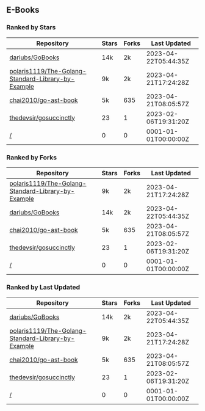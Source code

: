 ## E-Books

### Ranked by Stars

| Repository | Stars | Forks | Last Updated |
|------------|-------|-------|--------------|
| [dariubs/GoBooks](https://github.com/dariubs/GoBooks) | 14k | 2k | 2023-04-22T05:44:35Z |
| [polaris1119/The-Golang-Standard-Library-by-Example](https://github.com/polaris1119/The-Golang-Standard-Library-by-Example) | 9k | 2k | 2023-04-21T17:24:28Z |
| [chai2010/go-ast-book](https://github.com/chai2010/go-ast-book) | 5k | 635 | 2023-04-21T08:05:57Z |
| [thedevsir/gosuccinctly](https://github.com/thedevsir/gosuccinctly) | 23 | 1 | 2023-02-06T19:31:20Z |
| [/](https://github.com/thewhitetulip/web-dev-golang-anti-textbook/) | 0 | 0 | 0001-01-01T00:00:00Z |

### Ranked by Forks

| Repository | Stars | Forks | Last Updated |
|------------|-------|-------|--------------|
| [polaris1119/The-Golang-Standard-Library-by-Example](https://github.com/polaris1119/The-Golang-Standard-Library-by-Example) | 9k | 2k | 2023-04-21T17:24:28Z |
| [dariubs/GoBooks](https://github.com/dariubs/GoBooks) | 14k | 2k | 2023-04-22T05:44:35Z |
| [chai2010/go-ast-book](https://github.com/chai2010/go-ast-book) | 5k | 635 | 2023-04-21T08:05:57Z |
| [thedevsir/gosuccinctly](https://github.com/thedevsir/gosuccinctly) | 23 | 1 | 2023-02-06T19:31:20Z |
| [/](https://github.com/thewhitetulip/web-dev-golang-anti-textbook/) | 0 | 0 | 0001-01-01T00:00:00Z |

### Ranked by Last Updated

| Repository | Stars | Forks | Last Updated |
|------------|-------|-------|--------------|
| [dariubs/GoBooks](https://github.com/dariubs/GoBooks) | 14k | 2k | 2023-04-22T05:44:35Z |
| [polaris1119/The-Golang-Standard-Library-by-Example](https://github.com/polaris1119/The-Golang-Standard-Library-by-Example) | 9k | 2k | 2023-04-21T17:24:28Z |
| [chai2010/go-ast-book](https://github.com/chai2010/go-ast-book) | 5k | 635 | 2023-04-21T08:05:57Z |
| [thedevsir/gosuccinctly](https://github.com/thedevsir/gosuccinctly) | 23 | 1 | 2023-02-06T19:31:20Z |
| [/](https://github.com/thewhitetulip/web-dev-golang-anti-textbook/) | 0 | 0 | 0001-01-01T00:00:00Z |

